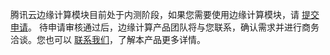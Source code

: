 腾讯云边缘计算模块目前处于内测阶段，如果您需要使用边缘计算模块，请 [提交申请](https://cloud.tencent.com/apply/p/wc9m9iaelp8)。
待申请审核通过后，边缘计算产品团队将与您联系，确认需求并进行商务洽谈。您也可以 [联系我们](https://cloud.tencent.com/about/connect)，了解本产品更多详情。
